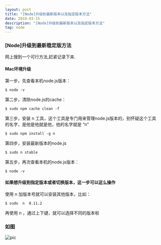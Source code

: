 ```yaml
---
layout: post
title: "[Node]升级到最新版本以及指定版本方法"
date: 2018-03-15
description: "[Node]升级到最新版本以及指定版本方法"
tag: node
---   
```


### [Node]升级到最新稳定版方法

网上搜到一个可行方法,赶紧记录下来.

#### Mac环境升级

第一步，先查看本机node.js版本：

    $ node -v

第二步，清除node.js的cache：

    $ sudo npm cache clean -f

第三步，安装 n 工具，这个工具是专门用来管理node.js版本的，别怀疑这个工具的名字，是他是他就是他，他的名字就是 “n”

    $ sudo npm install -g n

第四步，安装最新版本的node.js

    $ sudo n stable


第五步，再次查看本机的node.js版本：

    $ node -v

#### 如果想升级到指定版本或者切换版本，这一步可以这么操作

使用 n 加版本号就可以安装其他版本，比如：

    $ sudo  n  8.11.2

再使用 n ，通过上下键，就可以选择不同的版本啦

### 如图


![pic](../../../images/2018/03/a.png)